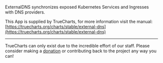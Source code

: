 ExternalDNS synchronizes exposed Kubernetes Services and Ingresses with DNS providers.

This App is supplied by TrueCharts, for more information visit the manual: [https://truecharts.org/charts/stable/external-dns](https://truecharts.org/charts/stable/external-dns)

---

TrueCharts can only exist due to the incredible effort of our staff.
Please consider making a [donation](https://truecharts.org/sponsor) or contributing back to the project any way you can!
